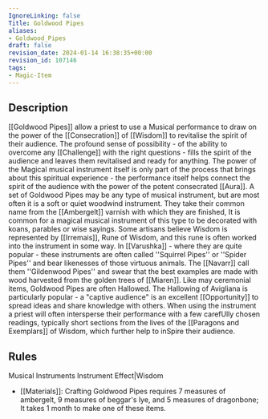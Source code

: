 ```yaml
---
IgnoreLinking: false
Title: Goldwood Pipes
aliases:
- Goldwood_Pipes
draft: false
revision_date: 2024-01-14 16:38:35+00:00
revision_id: 107146
tags:
- Magic-Item
---
```


## Description
[[Goldwood Pipes]] allow a priest to use a Musical performance to draw on the power of the [[Consecration]] of [[Wisdom]] to revitalise the spirit of their audience. The profound sense of possibility - of the ability to overcome any [[Challenge]] with the right questions - fills the spirit of the audience and leaves them revitalised and ready for anything. The power of the Magical musical instrument itself is only part of the process that brings about this spiritual experience - the performance itself helps connect the spirit of the audience with the power of the potent consecrated [[Aura]]. 
A set of Goldwood Pipes may be any type of musical instrument, but are most often it is a soft or quiet woodwind instrument. They take their common name from the [[Ambergelt]] varnish with which they are finished, It is common for a magical musical instrument of this type to be decorated with koans, parables or wise sayings. Some artisans believe Wisdom is represented by [[Irremais]], Rune of Wisdom, and this rune is often worked into the instrument in some way. In [[Varushka]] - where they are quite popular - these instruments are often called ''Squirrel Pipes'' or ''Spider Pipes'' and bear likenesses of those virtuous animals. The [[Navarr]] call them ''Gildenwood Pipes'' and swear that the best examples are made with wood harvested from the golden trees of [[Miaren]]. 
Like may ceremonial items, Goldwood Pipes are often Hallowed. The Hallowing of Avigliana is particularly popular - a "captive audience" is an excellent [[Opportunity]] to spread ideas and share knowledge with others. When using the instrument a priest will often intersperse their performance with a few carefUlly chosen readings, typically short sections from the lives of the [[Paragons and Exemplars]] of Wisdom, which further help to inSpire their audience.
## Rules
Musical Instruments
Instrument Effect|Wisdom
* [[Materials]]: Crafting Goldwood Pipes requires 7 measures of ambergelt, 9 measures of beggar's lye, and 5 measures of dragonbone; It takes 1 month to make one of these items.